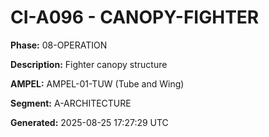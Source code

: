 # CI-A096 - CANOPY-FIGHTER

**Phase:** 08-OPERATION

**Description:** Fighter canopy structure

**AMPEL:** AMPEL-01-TUW (Tube and Wing)

**Segment:** A-ARCHITECTURE

**Generated:** 2025-08-25 17:27:29 UTC
